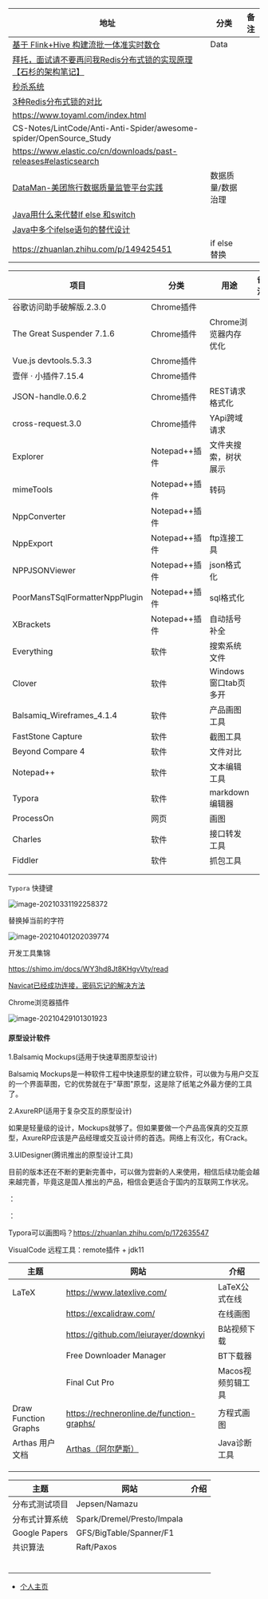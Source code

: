 | 地址                                                         | 分类              | 备注 |
| ------------------------------------------------------------ | ----------------- | ---- |
| [基于 Flink+Hive 构建流批一体准实时数仓](https://www.infoq.cn/article/tvQVYt54kdBsD1YoQo6D) | Data              |      |
| [拜托，面试请不要再问我Redis分布式锁的实现原理【石杉的架构笔记】](https://mp.weixin.qq.com/s?__biz=MzU0OTk3ODQ3Ng==&mid=2247483893&idx=1&sn=32e7051116ab60e41f72e6c6e29876d9&chksm=fba6e9f6ccd160e0c9fa2ce4ea1051891482a95b1483a63d89d71b15b33afcdc1f2bec17c03c&mpshare=1&scene=23&srcid=1121Vlt0Mey0OD5eYWt8HPyB#rd) |                   |      |
| [秒杀系统](https://github.com/zaiyunduan123/springboot-seckill) |                   |      |
| [3种Redis分布式锁的对比](https://www.cnblogs.com/wlwl/p/11651409.html) |                   |      |
| https://www.toyaml.com/index.html                            |                   |      |
| CS-Notes/LintCode/Anti-Anti-Spider/awesome-spider/OpenSource_Study |                   |      |
| https://www.elastic.co/cn/downloads/past-releases#elasticsearch |                   |      |
| [DataMan-美团旅行数据质量监管平台实践](https://tech.meituan.com/2018/03/21/mtdp-dataman.html) | 数据质量/数据治理 |      |
| [Java用什么来代替If else 和switch](https://blog.csdn.net/qq_36865969/article/details/80155776) |                   |      |
| [Java中多个ifelse语句的替代设计](https://cloud.tencent.com/developer/article/1453467) |                   |      |
| https://zhuanlan.zhihu.com/p/149425451                       | if else替换       |      |



| 项目                           | 分类          | 用途                 | 备注 |
| ------------------------------ | ------------- | -------------------- | ---- |
| 谷歌访问助手破解版.2.3.0       | Chrome插件    |                      |      |
| The Great Suspender 7.1.6      | Chrome插件    | Chrome浏览器内存优化 |      |
| Vue.js devtools.5.3.3          | Chrome插件    |                      |      |
| 壹伴 · 小插件7.15.4            | Chrome插件    |        |      |
| JSON-handle.0.6.2              | Chrome插件    | REST请求格式化 |      |
| cross-request.3.0              | Chrome插件    | YApi跨域请求         |      |
| Explorer                       | Notepad++插件 | 文件夹搜索，树状展示 |      |
| mimeTools                      | Notepad++插件 | 转码                 |      |
| NppConverter                   | Notepad++插件 |                      |      |
| NppExport                      | Notepad++插件 | ftp连接工具          |      |
| NPPJSONViewer                  | Notepad++插件 | json格式化           |      |
| PoorMansTSqlFormatterNppPlugin | Notepad++插件 | sql格式化            |      |
| XBrackets                      | Notepad++插件 | 自动括号补全         |      |
| Everything            | 软件          | 搜索系统文件 |      |
| Clover | 软件 | Windows窗口tab页多开 |      |
| Balsamiq_Wireframes_4.1.4 | 软件 | 产品画图工具 |      |
| FastStone Capture | 软件 | 截图工具 |      |
| Beyond Compare 4 | 软件 | 文件对比 |      |
| Notepad++ | 软件 | 文本编辑工具 |      |
| Typora | 软件 | markdown编辑器 |      |
| ProcessOn | 网页 | 画图 |      |
| Charles | 软件 | 接口转发工具 |      |
| Fiddler | 软件 | 抓包工具 |      |
| | | | |
| | | | |



`Typora` 快捷键

![image-20210331192258372](D:\Dev\SrcCode\spring-boot-climbing\data-climbing-manuscripts\src\main\website\Navigation.assets\image-20210331192258372.png)



替换掉当前的字符

![image-20210401202039774](D:\Dev\SrcCode\spring-boot-climbing\data-climbing-manuscripts\src\main\website\Navigation.assets\image-20210401202039774.png)

开发工具集锦

https://shimo.im/docs/WY3hd8Jt8KHgvVty/read



[Navicat已经成功连接，密码忘记的解决方法](https://www.cnblogs.com/houdj/p/13917544.html)



Chrome浏览器插件

![image-20210429101301923](D:\Dev\SrcCode\spring-boot-climbing\data-climbing-manuscripts\src\main\website\Navigation.assets\image-20210429101301923.png)





#### 原型设计软件

1.Balsamiq Mockups(适用于快速草图原型设计)

Balsamiq Mockups是一种软件工程中快速原型的建立软件，可以做为与用户交互的一个界面草图，它的优势就在于"草图"原型，这是除了纸笔之外最方便的工具了。

2.AxureRP(适用于复杂交互的原型设计)

如果是轻量级的设计，Mockups就够了。但如果要做一个产品高保真的交互原型，AxureRP应该是产品经理或交互设计师的首选。网络上有汉化，有Crack。

3.UIDesigner(腾讯推出的原型设计工具)

目前的版本还在不断的更新完善中，可以做为尝新的人来使用，相信后续功能会越来越完善，毕竟这是国人推出的产品，相信会更适合于国内的互联网工作状况。



：



：



Typora可以画图吗？https://zhuanlan.zhihu.com/p/172635547



VisualCode 远程工具：remote插件 + jdk11



| 主题                 | 网站                                                         | 介绍              |
| -------------------- | ------------------------------------------------------------ | ----------------- |
| LaTeX                | https://www.latexlive.com/                                   | LaTeX公式在线     |
|                      | https://excalidraw.com/                                      | 在线画图          |
|                      | https://github.com/leiurayer/downkyi                         | B站视频下载       |
|                      | Free Downloader Manager                                      | BT下载器          |
|                      | Final Cut Pro                                                | Macos视频剪辑工具 |
| Draw Function Graphs | https://rechneronline.de/function-graphs/                    | 方程式画图        |
| Arthas 用户文档      | [Arthas（阿尔萨斯）](https://arthas.aliyun.com/doc/index.html) | Java诊断工具      |
|                      |                                                              |                   |
|                      |                                                              |                   |
|                      |                                                              |                   |





| 主题           | 网站                       | 介绍 |
| -------------- | -------------------------- | ---- |
| 分布式测试项目 | Jepsen/Namazu              |      |
| 分布式计算系统 | Spark/Dremel/Presto/Impala |      |
| Google Papers  | GFS/BigTable/Spanner/F1    |      |
| 共识算法       | Raft/Paxos                 |      |
|                |                            |      |
|                |                            |      |
|                |                            |      |
|                |                            |      |
|                |                            |      |
|                |                            |      |



- [个人主页](https://blog.csdn.net/wat1r/article/details/117533156)



